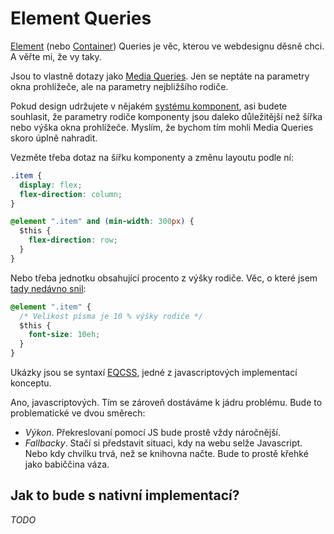 # Element Queries

[Element](http://elementqueries.com/) (nebo [Container](https://alistapart.com/article/container-queries-once-more-unto-the-breach)) Queries je věc, kterou ve webdesignu děsně chci. A věřte mi, že vy taky. 

Jsou to vlastně dotazy jako [Media Queries](css3-media-queries.md). Jen se neptáte na parametry okna prohlížeče, ale na parametry nejbližšího rodiče. 

Pokud design udržujete v nějakém [systému komponent](pattern-lab.md), asi budete souhlasit, že parametry rodiče komponenty jsou daleko důležitější než šířka nebo výška okna prohlížeče. Myslím, že bychom tím mohli Media Queries skoro úplně nahradit.

Vezměte třeba dotaz na šířku komponenty a změnu layoutu podle ní:

```css
.item {
  display: flex;  
  flex-direction: column;
}

@element ".item" and (min-width: 300px) {
  $this {
    flex-direction: row;
  }
}
```

Nebo třeba jednotku obsahující procento z výšky rodiče. Věc, o které jsem [tady nedávno snil](reseni-elasticka-typografie.md):

```css
@element ".item" {
  /* Velikost písma je 10 % výšky rodiče */
  $this {
    font-size: 10eh;
  }
}
```

Ukázky jsou se syntaxí [EQCSS](http://elementqueries.com/), jedné z javascriptových implementací konceptu.

Ano, javascriptových. Tím se zároveň dostáváme k jádru problému. Bude to problematické ve dvou směrech: 

- *Výkon*. Překreslovaní pomocí JS bude prostě vždy náročnější. 
- *Fallbacky*. Stačí si představit situaci, kdy na webu selže Javascript. Nebo kdy chvilku trvá, než se knihovna načte. Bude to prostě křehké jako babiččina váza.


## Jak to bude s nativní implementací?

*TODO*
